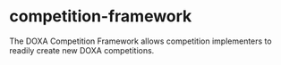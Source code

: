 # competition-framework
The DOXA Competition Framework allows competition implementers to readily create new DOXA competitions.
